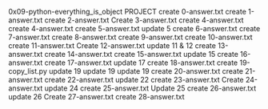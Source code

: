 0x09-python-everything_is_object PROJECT
create 0-answer.txt
create 1-answer.txt
create 2-answer.txt
Create 3-answer.txt
create 4-answer.txt
create 4-answer.txt
create 5-answer.txt
update 5
create 6-answer.txt
create 7-answer.txt
create 8-answer.txt
create 9-answer.txt
create 10-answer.txt
create 11-answer.txt
Create 12-answer.txt
update 11 & 12
create 13-answer.txt
create 14-answer.txt
create 15-answer.txt
update 15
create 16-answer.txt
create 17-answer.txt
update 17
create 18-answer.txt
create 19-copy_list.py
update 19
update 19
update 19
create 20-answer.txt
create 21-answer.txt
create 22-answer.txt
update 22
create 23-answer.txt
Create 24-answer.txt
update 24
create 25-answer.txt
Update 25
create 26-answer.txt
update 26
Create 27-answer.txt
create 28-answer.txt
